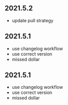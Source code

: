 ## 2021.5.2
* update pull strategy

## 2021.5.1
* use changelog workflow
* use correct version
* missed dollar

## 2021.5.1
* use changelog workflow
* use correct version
* missed dollar
